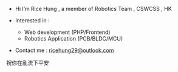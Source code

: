 - Hi I’m Rice Hung , a member of Robotics Team , CSWCSS , HK

- Interested in   :
  - Web development (PHP/Frontend)
  - Robotics Application (PCB/BLDC/MCU) 

- Contact me : ricehung29@outlook.com 

祝你在亂流下平安

<!---
ricehung29/ricehung29 is a ✨ special ✨ repository because its `README.md` (this file) appears on your GitHub profile.
You can click the Preview link to take a look at your changes.
--->
